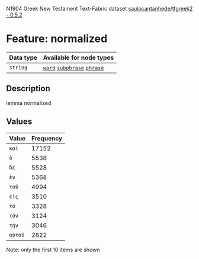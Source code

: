 <p>N1904 Greek New Testament Text-Fabric dataset <a href="https://github.com/saulocantanhede/tfgreek2">saulocantanhede/tfgreek2 - 0.5.2</a></p>

<h1>Feature: normalized</h1>

<table>
<thead>
<tr>
  <th>Data type</th>
  <th>Available for node types</th>
</tr>
</thead>
<tbody>
<tr>
  <td><code>string</code></td>
  <td><A HREF="featurebynodetype.md#word"><code>word</code></A> <A HREF="featurebynodetype.md#subphrase"><code>subphrase</code></A> <A HREF="featurebynodetype.md#phrase"><code>phrase</code></A></td>
</tr>
</tbody>
</table>

<h2>Description</h2>

<p>lemma normalized</p>

<h2>Values</h2>

<table>
<thead>
<tr>
  <th>Value</th>
  <th>Frequency</th>
</tr>
</thead>
<tbody>
<tr>
  <td><code>καί</code></td>
  <td>17152</td>
</tr>
<tr>
  <td><code>ὁ</code></td>
  <td>5538</td>
</tr>
<tr>
  <td><code>δέ</code></td>
  <td>5528</td>
</tr>
<tr>
  <td><code>ἐν</code></td>
  <td>5368</td>
</tr>
<tr>
  <td><code>τοῦ</code></td>
  <td>4994</td>
</tr>
<tr>
  <td><code>εἰς</code></td>
  <td>3510</td>
</tr>
<tr>
  <td><code>τό</code></td>
  <td>3328</td>
</tr>
<tr>
  <td><code>τόν</code></td>
  <td>3124</td>
</tr>
<tr>
  <td><code>τήν</code></td>
  <td>3046</td>
</tr>
<tr>
  <td><code>αὐτοῦ</code></td>
  <td>2822</td>
</tr>
</tbody>
</table>

<p>Note: only the first 10 items are shown</p>
